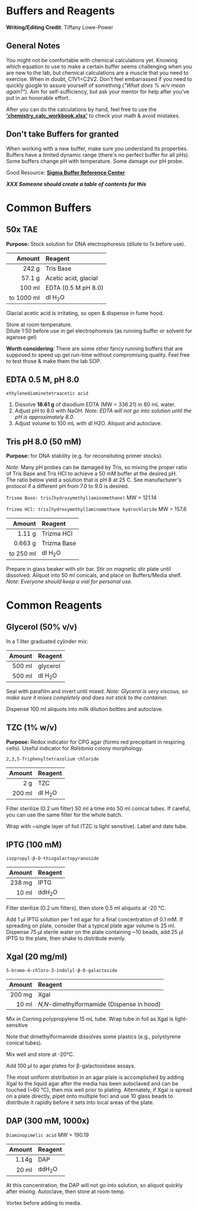 # Buffers and Reagents

**Writing/Editing Credit**: Tiffany Lowe-Power

## General Notes

You might not be comfortable with chemical calculations yet.  Knowing which equation to use to make a certain buffer seems challenging when you are new to the lab, but chemical calculations are a muscle that you need to exercise. 
When in doubt, C1V1=C2V2. Don't feel embarrassed if you need to quickly google to assure yourself of something (*"What does % w/v mean again?"*). 
Aim for self-sufficiency, but ask your mentor for help after you've put in an honorable effort. 

After you can do the calculations by hand, feel free to use the **['chemistry_calc_workbook.xlsx'](workbooks/chemistry_calc_workbook.xlsx)** to check your math & avoid mistakes. 

## Don't take Buffers for granted

When working with a new buffer, make sure you understand its properties. 
Buffers have a limited dynamic range (there's no perfect buffer for all pHs). 
Some buffers change pH with temperature. Some damage our pH probe. 

Good Resource: **[Sigma Buffer Reference Center](https://www.sigmaaldrich.com/life-science/core-bioreagents/biological-buffers/learning-center/buffer-reference-center.html)** 

***XXX Someone should create a table of contents for this***

# Common Buffers

## 50x TAE
**Purpose:** Stock solution for DNA electrophoresis (dilute to 1x before use).

| Amount     | Reagent              |
|-----------:|:---------------------|
|     242 g  | Tris Base            |
|     57.1 g | Acetic acid, glacial |
|     100 ml | EDTA (0.5 M pH 8.0)  |
| to 1000 ml | dI H<sub>2</sub>O    |

Glacial acetic acid is irritating, so open & dispense in fume hood. 

Store at room temperature.  
Dilute 1:50 before use in gel electrophoresis (as running buffer or solvent for agarose gel)

**Worth considering**: There are some other fancy running buffers that are supposed to speed up gel run-time without compromising quality. 
Feel free to test those & make them the lab SOP. 

## EDTA 0.5 M, pH 8.0
`ethylenediaminetetraacetic acid`

1. Dissolve **18.61 g** of disodium EDTA (MW = 336.21) in 80 mL water.  
1. Adjust pH to 8.0 with NaOH.
*Note: EDTA will not go into solution until the pH is approximately 8.0.*
1. Adjust volume to 100 mL with dI H2O.  Aliquot and autoclave.



## Tris pH 8.0  (50 mM)
**Purpose:** for DNA stability (e.g. for reconsituting primer stocks).

*Note:* Many pH probes can be damaged by Tris, so mixing the proper ratio of Tris Base and Tris HCl to achieve a 50 mM buffer at the desired pH.  
The ratio below yield a solution that is pH 8 at 25 C. See manufacturer's protocol if a different pH from 7.0 to 9.0 is desired. 

`Trisma Base: tris[hydroxymethyl]aminomethane)` MW = 121.14

`Trizma HCl: tris[hydroxymethyl]aminomethane hydrochloride` MW = 157.6

| Amount    | Reagent           |
|----------:|:------------------|
|    1.11 g | Trizma HCl        |
|   0.663 g | Trizma Base       |
| to 250 ml | dI H<sub>2</sub>O |

Prepare in glass beaker with stir bar. 
Stir on magnetic stir plate until dissolved.
Aliquot into 50 ml conicals, and place on Buffers/Media shelf. 
*Note: Everyone should keep a vial for personal use.* 

# Common Reagents

## Glycerol (50% v/v)

In a 1 liter graduated cylinder mix:

| Amount | Reagent           |
|-------:|:------------------|
| 500 ml | glycerol          |
| 500 ml | dI H<sub>2</sub>O |

Seal with parafilm and invert until mixed. 
*Note: Glycerol is very viscous, so make sure it mixes completely and does not stick to the container.*
 
Dispense 100 ml aliquots into milk dilution bottles and autoclave.

## TZC (1% w/v)
**Purpose:** Redox indicator for CPG agar (forms red precipitant in respiring cells). 
Useful indicator for *Ralstonia* colony morphology. 

`2,3,5-Triphenyltetrazolium chloride`

| Amount | Reagent           |
|-------:|:------------------|
|    2 g | TZC               |
| 200 ml | dI H<sub>2</sub>O |

Filter sterilize (0.2 um filter) 50 ml a time into 50 ml conical tubes. 
If careful, you can use the same filter for the whole batch.

Wrap with ~single layer of foil (TZC is light sensitive).
Label and date tube. 

## IPTG (100 mM)

`isopropyl-β-D-thiogalactopyranoside`

| Amount | Reagent          |
|-------:|:-----------------|
| 238 mg | IPTG             |
|  10 ml | ddH<sub>2</sub>O |

Filter sterilize (0.2 um filters), then store 0.5 ml aliquots at -20 °C.

Add 1 μl IPTG solution per 1 ml agar for a final concentration of 0.1 mM.
If spreading on plate, consider that a typical plate agar volume is 25 ml.
Dispense 75 μl sterile water on the plate containing ~10 beads, add 25 μl IPTG to the plate, then shake to distribute evenly.

## Xgal (20 mg/ml)

`5-bromo-4-chloro-3-indolyl-β-D-galactoside`

| Amount | Reagent                                    |
|-------:|:-------------------------------------------|
| 200 mg | Xgal                                       |
|  10 ml | *N,N*-dimethylformamide (Dispense in hood) |

Mix in Corning polypropylene 15 mL tube. Wrap tube in foil as Xgal is light-sensitive

Note that dimethylformamide dissolves some plastics (e.g., polystyrene conical tubes).

Mix well and store at -20°C.

Add 100 μl to agar plates for β-galactosidase assays.

The most uniform distribution in an agar plate is accomplished by adding Xgal to the liquid agar after the media has been autoclaved and can be touched (~60 °C), then mix well prior to plating. 
Alternately, if Xgal is spread on a plate directly, pipet onto multiple foci and use 10 glass beads to distribute it rapidly before it sets into local areas of the plate.

## DAP (300 mM, 1000x)

`Diaminopimelic acid`
MW = 190.19

| Amount | Reagent          |
|-------:|:-----------------|
|  1.14g | DAP              |
|  20 ml | ddH<sub>2</sub>O |

At this concentration, the DAP will not go into solution, so aliquot quickly after mixing. 
Autoclave, then store at room temp.  

Vortex before adding to media.  

